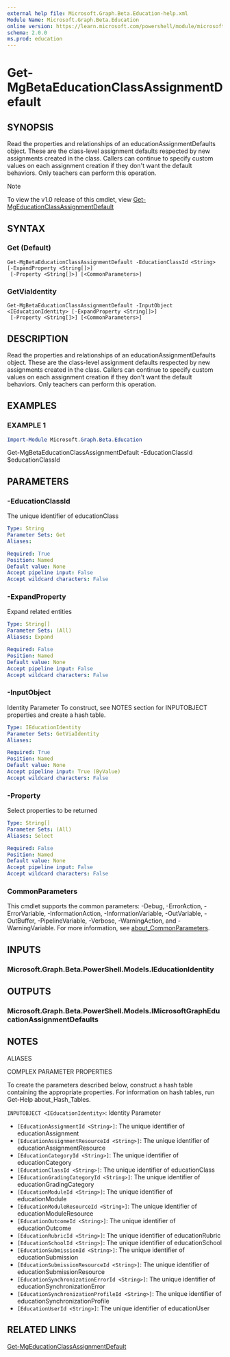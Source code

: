 ```yaml
---
external help file: Microsoft.Graph.Beta.Education-help.xml
Module Name: Microsoft.Graph.Beta.Education
online version: https://learn.microsoft.com/powershell/module/microsoft.graph.beta.education/get-mgbetaeducationclassassignmentdefault
schema: 2.0.0
ms.prod: education
---
```


# Get-MgBetaEducationClassAssignmentDefault

## SYNOPSIS
Read the properties and relationships of an educationAssignmentDefaults object.
These are the class-level assignment defaults respected by new assignments created in the class.
Callers can continue to specify custom values on each assignment creation if they don't want the default behaviors.
Only teachers can perform this operation.

> [!NOTE]
> To view the v1.0 release of this cmdlet, view [Get-MgEducationClassAssignmentDefault](/powershell/module/Microsoft.Graph.Education/Get-MgEducationClassAssignmentDefault?view=graph-powershell-1.0)

## SYNTAX

### Get (Default)
```
Get-MgBetaEducationClassAssignmentDefault -EducationClassId <String> [-ExpandProperty <String[]>]
 [-Property <String[]>] [<CommonParameters>]
```

### GetViaIdentity
```
Get-MgBetaEducationClassAssignmentDefault -InputObject <IEducationIdentity> [-ExpandProperty <String[]>]
 [-Property <String[]>] [<CommonParameters>]
```

## DESCRIPTION
Read the properties and relationships of an educationAssignmentDefaults object.
These are the class-level assignment defaults respected by new assignments created in the class.
Callers can continue to specify custom values on each assignment creation if they don't want the default behaviors.
Only teachers can perform this operation.

## EXAMPLES

### EXAMPLE 1
```powershell
Import-Module Microsoft.Graph.Beta.Education
```

Get-MgBetaEducationClassAssignmentDefault -EducationClassId $educationClassId

## PARAMETERS

### -EducationClassId
The unique identifier of educationClass

```yaml
Type: String
Parameter Sets: Get
Aliases:

Required: True
Position: Named
Default value: None
Accept pipeline input: False
Accept wildcard characters: False
```

### -ExpandProperty
Expand related entities

```yaml
Type: String[]
Parameter Sets: (All)
Aliases: Expand

Required: False
Position: Named
Default value: None
Accept pipeline input: False
Accept wildcard characters: False
```

### -InputObject
Identity Parameter
To construct, see NOTES section for INPUTOBJECT properties and create a hash table.

```yaml
Type: IEducationIdentity
Parameter Sets: GetViaIdentity
Aliases:

Required: True
Position: Named
Default value: None
Accept pipeline input: True (ByValue)
Accept wildcard characters: False
```

### -Property
Select properties to be returned

```yaml
Type: String[]
Parameter Sets: (All)
Aliases: Select

Required: False
Position: Named
Default value: None
Accept pipeline input: False
Accept wildcard characters: False
```

### CommonParameters
This cmdlet supports the common parameters: -Debug, -ErrorAction, -ErrorVariable, -InformationAction, -InformationVariable, -OutVariable, -OutBuffer, -PipelineVariable, -Verbose, -WarningAction, and -WarningVariable. For more information, see [about_CommonParameters](http://go.microsoft.com/fwlink/?LinkID=113216).

## INPUTS

### Microsoft.Graph.Beta.PowerShell.Models.IEducationIdentity
## OUTPUTS

### Microsoft.Graph.Beta.PowerShell.Models.IMicrosoftGraphEducationAssignmentDefaults
## NOTES

ALIASES

COMPLEX PARAMETER PROPERTIES

To create the parameters described below, construct a hash table containing the appropriate properties. For information on hash tables, run Get-Help about_Hash_Tables.


`INPUTOBJECT <IEducationIdentity>`: Identity Parameter
  - `[EducationAssignmentId <String>]`: The unique identifier of educationAssignment
  - `[EducationAssignmentResourceId <String>]`: The unique identifier of educationAssignmentResource
  - `[EducationCategoryId <String>]`: The unique identifier of educationCategory
  - `[EducationClassId <String>]`: The unique identifier of educationClass
  - `[EducationGradingCategoryId <String>]`: The unique identifier of educationGradingCategory
  - `[EducationModuleId <String>]`: The unique identifier of educationModule
  - `[EducationModuleResourceId <String>]`: The unique identifier of educationModuleResource
  - `[EducationOutcomeId <String>]`: The unique identifier of educationOutcome
  - `[EducationRubricId <String>]`: The unique identifier of educationRubric
  - `[EducationSchoolId <String>]`: The unique identifier of educationSchool
  - `[EducationSubmissionId <String>]`: The unique identifier of educationSubmission
  - `[EducationSubmissionResourceId <String>]`: The unique identifier of educationSubmissionResource
  - `[EducationSynchronizationErrorId <String>]`: The unique identifier of educationSynchronizationError
  - `[EducationSynchronizationProfileId <String>]`: The unique identifier of educationSynchronizationProfile
  - `[EducationUserId <String>]`: The unique identifier of educationUser

## RELATED LINKS
[Get-MgEducationClassAssignmentDefault](/powershell/module/Microsoft.Graph.Education/Get-MgEducationClassAssignmentDefault?view=graph-powershell-1.0)
